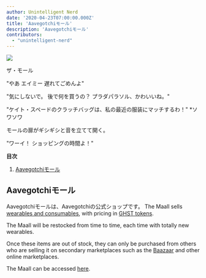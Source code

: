 ```yaml
---
author: Unintelligent Nerd
date: '2020-04-23T07:00:00.000Z'
title: 'Aavegotchiモール'
description: 'Aavegotchiモール'
contributors:
  - "unintelligent-nerd"
---
```


<div class="headerImageContainer">
<img class="headerImage" src="/maall/maall.png">
<p class="headerImageText">ザ・モール</p>
</div>

"やあ エイミー 遅れてごめんよ"

"気にしないで。 後で何を買うの？ プラダパラソル、かわいいね。"

"ケイト・スペードのクラッチバッグは、私の最近の服装にマッチするわ！" *ソワソワ</strong></p>

モールの扉がギシギシと音を立てて開く。

"ワーイ！ ショッピングの時間よ！"

<div class="contentsBox">

**目次**

<ol>
<li><a href=#aavegotchi-maall>Aavegotchiモール</a></li>
</ol>

</div>

## Aavegotchiモール

Aavegotchiモールは、Aavegotchiの公式ショップです。 The Maall sells [wearables and consumables](/wearables), with pricing in [GHST tokens](/ghst).

The Maall will be restocked from time to time, each time with totally new wearables.

Once these items are out of stock, they can only be purchased from others who are selling it on secondary marketplaces such as the [Baazaar](/baazaar) and other online marketplaces.

The Maall can be accessed [here](https://aavegotchi.com/shop).